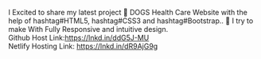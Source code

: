 I Excited to share my latest project 🐶 DOGS Health Care Website with the help of hashtag#HTML5, hashtag#CSS3 and hashtag#Bootstrap.. 🚀 I try to make With Fully Responsive and intuitive design. </br>
Github Host Link:https://lnkd.in/ddG5J-MU </br>
Netlify Hosting Link: https://lnkd.in/dR9AjG9g
